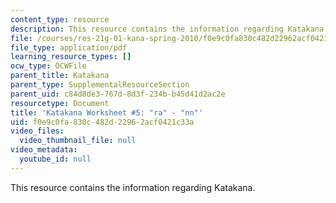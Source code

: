 ```yaml
---
content_type: resource
description: This resource contains the information regarding Katakana.
file: /courses/res-21g-01-kana-spring-2010/f0e9c0fa830c482d22962acf0421c33a_MITRES_21G_01S10_k5.pdf
file_type: application/pdf
learning_resource_types: []
ocw_type: OCWFile
parent_title: Katakana
parent_type: SupplementalResourceSection
parent_uid: c84d8de3-767d-8d3f-234b-b45d41d2ac2e
resourcetype: Document
title: 'Katakana Worksheet #5: "ra" - "nn"'
uid: f0e9c0fa-830c-482d-2296-2acf0421c33a
video_files:
  video_thumbnail_file: null
video_metadata:
  youtube_id: null
---
```

This resource contains the information regarding Katakana.

